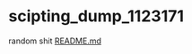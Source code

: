 # scipting_dump_1123171
random shit
[README.md](https://github.com/Sokra64/scipting_dump_1123171/files/8405390/README.md)
